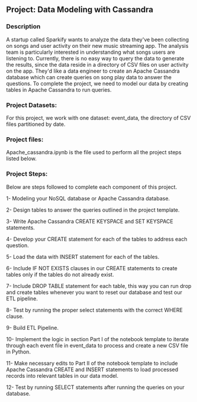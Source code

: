 ## Project: Data Modeling with Cassandra

###  Description

A startup called Sparkify wants to analyze the data they've been collecting on songs and user activity on their new music streaming app.
The analysis team is particularly interested in understanding what songs users are listening to. 
Currently, there is no easy way to query the data to generate the results, since the data reside in a directory of CSV files on user activity on the app.
They'd like a data engineer to create an Apache Cassandra database which can create queries on song play data to answer the questions.
To complete the project, we need to model our data by creating tables in Apache Cassandra to run queries.

### Project Datasets:

For this project, we work with one dataset: event_data, the directory of CSV files partitioned by date.

### Project files:

Apache_cassandra.ipynb is the file used to perform all the project steps listed below.

### Project Steps:

Below are steps followed to complete each component of this project.

1- Modeling your NoSQL database or Apache Cassandra database.

2- Design tables to answer the queries outlined in the project template.

3- Write Apache Cassandra CREATE KEYSPACE and SET KEYSPACE statements.

4- Develop your CREATE statement for each of the tables to address each question.

5- Load the data with INSERT statement for each of the tables.

6- Include IF NOT EXISTS clauses in our CREATE statements to create tables only if the tables do not already exist.

7- Include DROP TABLE statement for each table, this way you can run drop and create tables whenever you want to reset our database and test our ETL pipeline.

8- Test by running the proper select statements with the correct WHERE clause.

9- Build ETL Pipeline.

10- Implement the logic in section Part I of the notebook template to iterate through each event file in event_data to process and create a new CSV file in Python.

11- Make necessary edits to Part II of the notebook template to include Apache Cassandra CREATE and INSERT statements to load processed records into relevant tables in our data model.

12- Test by running SELECT statements after running the queries on your database.
